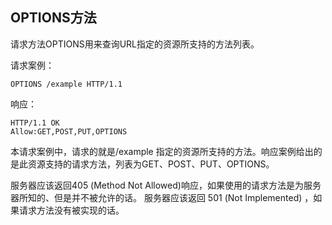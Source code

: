 
##  OPTIONS方法

请求方法OPTIONS用来查询URL指定的资源所支持的方法列表。

请求案例：

    OPTIONS /example HTTP/1.1

响应：

    HTTP/1.1 OK
    Allow:GET,POST,PUT,OPTIONS

本请求案例中，请求的就是/example 指定的资源所支持的方法。响应案例给出的是此资源支持的请求方法，列表为GET、POST、PUT、OPTIONS。

服务器应该返回405 (Method Not Allowed)响应，如果使用的请求方法是为服务器所知的、但是并不被允许的话。
服务器应该返回 501 (Not Implemented) ，如果请求方法没有被实现的话。 
 